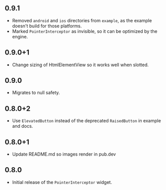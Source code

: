 ## 0.9.1

* Removed `android` and `ios` directories from `example`, as the example doesn't
  build for those platforms.
* Marked `PointerInterceptor` as invisible, so it can be optimized by the engine.

## 0.9.0+1

* Change sizing of HtmlElementView so it works well when slotted.

## 0.9.0

* Migrates to null safety.

## 0.8.0+2

* Use `ElevatedButton` instead of the deprecated `RaisedButton` in example and docs.

## 0.8.0+1

* Update README.md so images render in pub.dev

## 0.8.0

* Initial release of the `PointerInterceptor` widget.
